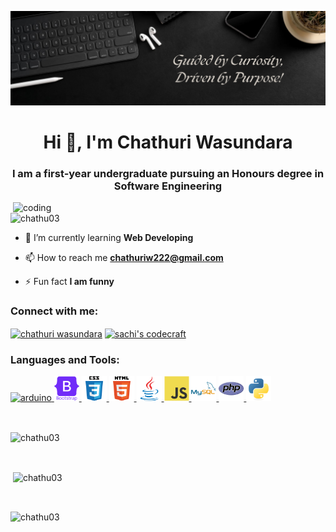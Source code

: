![logo](https://github.com/200355511296/200355511296/blob/main/banner.png)
<h1 align="center">Hi 👋, I'm Chathuri Wasundara</h1>
<h3 align="center">I am a first-year undergraduate pursuing an Honours degree in Software Engineering</h3>

<img align="right" alt="coding" width="500" src="https://media0.giphy.com/media/hpXdHPfFI5wTABdDx9/giphy.gif?cid=6c09b9527z0nxk425bbz485f92xiccm0uhtp0yvrcmue35em&ep=v1_internal_gif_by_id&rid=giphy.gif&ct=g" >

<p align="left"> <img src="https://komarev.com/ghpvc/?username=chathu03&label=Profile%20views&color=0e75b6&style=flat" alt="chathu03" /> </p>

- 🌱 I’m currently learning **Web Developing**

- 📫 How to reach me **chathuriw222@gmail.com**

- ⚡ Fun fact **I am funny**

<h3 align="left">Connect with me:</h3>
<p align="left">
<a href="https://linkedin.com/in/chathuri wasundara" target="blank"><img align="center" src="https://raw.githubusercontent.com/rahuldkjain/github-profile-readme-generator/master/src/images/icons/Social/linked-in-alt.svg" alt="chathuri wasundara" height="30" width="40" /></a>
<a href="https://www.youtube.com/c/sachi's codecraft" target="blank"><img align="center" src="https://raw.githubusercontent.com/rahuldkjain/github-profile-readme-generator/master/src/images/icons/Social/youtube.svg" alt="sachi's codecraft" height="30" width="40" /></a>
</p>

<h3 align="left">Languages and Tools:</h3>
<p align="left"> <a href="https://www.arduino.cc/" target="_blank" rel="noreferrer"> <img src="https://cdn.worldvectorlogo.com/logos/arduino-1.svg" alt="arduino" width="40" height="40"/> </a> <a href="https://getbootstrap.com" target="_blank" rel="noreferrer"> <img src="https://raw.githubusercontent.com/devicons/devicon/master/icons/bootstrap/bootstrap-plain-wordmark.svg" alt="bootstrap" width="40" height="40"/> </a> <a href="https://www.w3schools.com/css/" target="_blank" rel="noreferrer"> <img src="https://raw.githubusercontent.com/devicons/devicon/master/icons/css3/css3-original-wordmark.svg" alt="css3" width="40" height="40"/> </a> <a href="https://www.w3.org/html/" target="_blank" rel="noreferrer"> <img src="https://raw.githubusercontent.com/devicons/devicon/master/icons/html5/html5-original-wordmark.svg" alt="html5" width="40" height="40"/> </a> <a href="https://www.java.com" target="_blank" rel="noreferrer"> <img src="https://raw.githubusercontent.com/devicons/devicon/master/icons/java/java-original.svg" alt="java" width="40" height="40"/> </a> <a href="https://developer.mozilla.org/en-US/docs/Web/JavaScript" target="_blank" rel="noreferrer"> <img src="https://raw.githubusercontent.com/devicons/devicon/master/icons/javascript/javascript-original.svg" alt="javascript" width="40" height="40"/> </a> <a href="https://www.mysql.com/" target="_blank" rel="noreferrer"> <img src="https://raw.githubusercontent.com/devicons/devicon/master/icons/mysql/mysql-original-wordmark.svg" alt="mysql" width="40" height="40"/> </a> <a href="https://www.php.net" target="_blank" rel="noreferrer"> <img src="https://raw.githubusercontent.com/devicons/devicon/master/icons/php/php-original.svg" alt="php" width="40" height="40"/> </a> <a href="https://www.python.org" target="_blank" rel="noreferrer"> <img src="https://raw.githubusercontent.com/devicons/devicon/master/icons/python/python-original.svg" alt="python" width="40" height="40"/> </a> </p>
<br/>

<p><img align="center" src="https://github-readme-stats.vercel.app/api/top-langs?username=chathu03&show_icons=true&locale=en&layout=compact" alt="chathu03" /></p>
<br/>
<p>&nbsp;<img align="center" src="https://github-readme-stats.vercel.app/api?username=chathu03&show_icons=true&locale=en" alt="chathu03" /></p>
<br/>
<p><img align="center" src="https://github-readme-streak-stats.herokuapp.com/?user=chathu03&" alt="chathu03" /></p>
